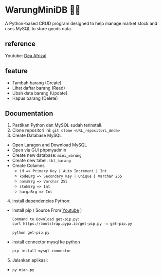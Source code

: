 # WarungMiniDB 🛒🛒

A Python-based CRUD program designed to help manage market stock and uses MySQL to store goods data.

## reference

Youtube: [Dea Afrizal](https://youtu.be/eKruXIX6LZk?si=GdqNiw2ZRq2CgSEM)

## feature

* Tambah barang (Create)
* Lihat daftar barang (Read)
* Ubah data barang (Update)
* Hapus barang (Delete)



## Documentation

1.  Pastikan Python dan MySQL sudah terinstall.
2.  Clone repositori ini: `git clone <URL_repositori_Anda>`
3. Create Database MySQL
* Open Laragon and Download MySQL
* Open via GUI phpmyadmin
* Create new database: `mini_warung`
* Create new tabel: `tbl_barang`
* Create Columns
    * `id => Primary Key | Auto Increment | Int`
    * `kodeBrg => Secondary Key | Unique | Varchar 255`
    * `namaBrg => Varchar 255`
    * `stokBrg => Int`
    * `hargaBrg => Int`

4. Install dependencies Python:
* Install pip ( Source From [Youtube](https://youtu.be/fJKdIf11GcI?si=LuIf1dFa2FslHPml) )
    ```bash
    Command to Download get-pip.py:
    curl https://bootstrap.pypa.io/get-pip.py -o get-pip.py

    python get-pip.py

* Install connector mysql ke python
    ```bash
    pip install mysql-connector
    ```

5. Jalankan aplikasi:

* `py mian.py`
    




